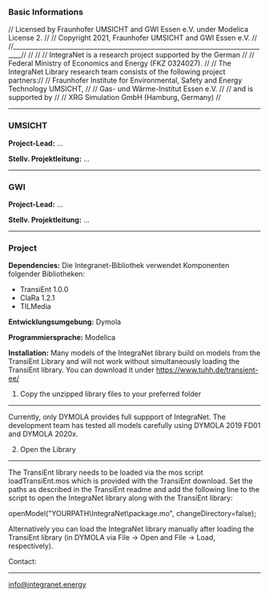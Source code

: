 ### Basic Informations

// Licensed by Fraunhofer UMSICHT and GWI Essen e.V. under Modelica License 2.     //
// Copyright 2021, Fraunhofer UMSICHT and GWI Essen e.V.                           //
//_________________________________________________________________________________//
//                                                                                 //
// IntegraNet is a research project supported by the German                        //
// Federal Ministry of Economics and Energy (FKZ 0324027).                         //
// The IntegraNet Library research team consists of the following project partners://
// Fraunhofer Institute for Environmental, Safety and Energy Technology UMSICHT,   //
// Gas- und Wärme-Institut Essen e.V.                                              //
// and is supported by                                                             //
// XRG Simulation GmbH (Hamburg, Germany)                                          //

___
### UMSICHT
**Project-Lead:** ...

**Stellv. Projektleitung:** ...

___
### GWI

**Project-Lead:** ...

**Stellv. Projektleitung:** ...

___
### Project

**Dependencies:**
Die Integranet-Bibliothek verwendet Komponenten folgender Bibliotheken:
* TransiEnt 1.0.0
* ClaRa 1.2.1
* TILMedia

**Entwicklungsumgebung:** Dymola

**Programmiersprache:** Modelica

**Installation:**
Many models of the IntegraNet library build on models from the TransiEnt Library and will not work without simultaneously loading the TransiEnt library. You can download it under https://www.tuhh.de/transient-ee/


1. Copy the unzipped library files to your preferred folder
----------------------------------------
Currently, only DYMOLA provides full suppport of IntegraNet. The development team has tested all models carefully using DYMOLA 2019 FD01 and DYMOLA 2020x.



2. Open the Library
----------------------------------------
The TransiEnt library needs to be loaded via the mos script loadTransiEnt.mos which is provided with the TransiEnt download. 
Set the paths as described in the TransiEnt readme and add the following line to the script to open the IntegraNet library along with the TransiEnt library:

openModel("YOURPATH\IntegraNet\package.mo", changeDirectory=false);

Alternatively you can load the IntegraNet library manually after loading the TransiEnt library (in DYMOLA via File → Open and File → Load, respectively).



Contact:	
*******************************************
  info@integranet.energy

  